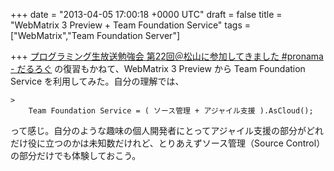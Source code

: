 
+++
date = "2013-04-05 17:00:18 +0000 UTC"
draft = false
title = "WebMatrix 3 Preview + Team Foundation Service"
tags = ["WebMatrix","Team Foundation Server"]

+++
<a href="https://blog.daruyanagi.jp/entry/2013/04/03/072017">プログラミング生放送勉強会 第22回＠松山に参加してきました #pronama - だるろぐ</a> の復習もかねて、WebMatrix 3 Preview から Team Foundation Service を利用してみた。自分の理解では、

    >
        Team Foundation Service = ( ソース管理 + アジャイル支援 ).AsCloud();

    
って感じ。自分のような趣味の個人開発者にとってアジャイル支援の部分がどれだけ役に立つのかは未知数だけれど、とりあえずソース管理（Source Control）の部分だけでも体験しておこう。

